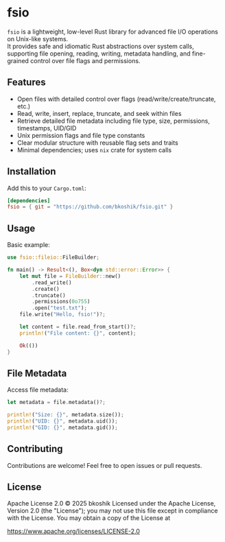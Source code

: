 
# fsio

`fsio` is a lightweight, low-level Rust library for advanced file I/O operations on Unix-like systems.  
It provides safe and idiomatic Rust abstractions over system calls, supporting file opening, reading, writing, metadata handling, and fine-grained control over file flags and permissions.

## Features

- Open files with detailed control over flags (read/write/create/truncate, etc.)
- Read, write, insert, replace, truncate, and seek within files
- Retrieve detailed file metadata including file type, size, permissions, timestamps, UID/GID
- Unix permission flags and file type constants
- Clear modular structure with reusable flag sets and traits
- Minimal dependencies; uses `nix` crate for system calls

## Installation

Add this to your `Cargo.toml`:

```toml
[dependencies]
fsio = { git = "https://github.com/bkoshik/fsio.git" }
```

## Usage
Basic example:
```rust
use fsio::fileio::FileBuilder;

fn main() -> Result<(), Box<dyn std::error::Error>> {
    let mut file = FileBuilder::new()
        .read_write()
        .create()
        .truncate()
        .permissions(0o755)
        .open("test.txt");
    file.write("Hello, fsio!")?;

    let content = file.read_from_start()?;
    println!("File content: {}", content);

    Ok(())
}
```

## File Metadata
Access file metadata:
```rust
let metadata = file.metadata()?;

println!("Size: {}", metadata.size());
println!("UID: {}", metadata.uid());
println!("GID: {}", metadata.gid());
```

## Contributing
Contributions are welcome! Feel free to open issues or pull requests.

## License
Apache License 2.0 © 2025 bkoshik
Licensed under the Apache License, Version 2.0 (the "License");
you may not use this file except in compliance with the License.
You may obtain a copy of the License at

https://www.apache.org/licenses/LICENSE-2.0
